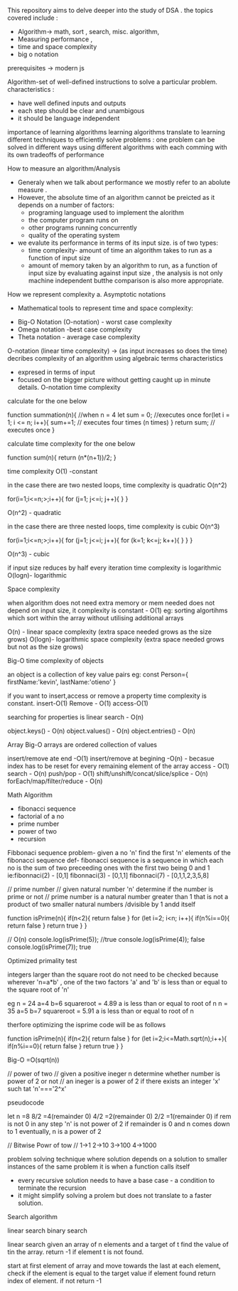 This repository aims to delve deeper into the study of DSA .
the topics covered include : 
* Algorithm-> math, sort , search, misc. algorithm, 
* Measuring performance ,
* time and space complexity
* big o notation

 prerequisites -> modern js
 
 Algorithm-set of well-defined instructions to solve a particular problem.
 characteristics :
 * have well defined inputs and outputs
 * each step should be clear and unambigous
 * it should be language independent

importance of learning algorithms 
learning algorithms translate to learning different techniques to efficiently solve problems : one problem can be solved in different ways using different algorithms with each comming with its own tradeoffs of performance

How to measure an algorithm/Analysis

- Generaly when we talk about performance we mostly refer to an abolute measure .
- However, the absolute time of an algorithm cannot be preicted as it depends on a number of factors:
    * programing language used to implement the alorithm
    * the computer program runs on
    * other programs running concurrently
    * quality of the operating system
- we evalute its performance in terms of its input size. is of two types:
    * time complexity- amount of time an algorithm takes to run as a function of input size
    * amount of memory taken by an algorithm to run, as a function of input size
by evaluating against input size , the analysis is not only machine independent butthe comparison is also more appropriate.


How we represent complexity
a. Asymptotic notations 
- Mathematical tools to represent time and space complexity:
* Big-O Notation (O-notation) - worst case complexity
* Omega notation -best case complexity
* Theta notation - average case complexity


O-notation (linear time complexity) -> (as input increases so does the time)
decribes complexity of an algorithm using algebraic terms
characteristics
* expresed in terms of input
* focused on the bigger picture without getting caught up in minute details.
O-notation time complexity

calculate for the one below

function summation(n){ //when n = 4
    let sum = 0;   //executes once
    for(let i = 1; i <= n; i++){
        sum+=1; // executes four times (n times)
}
return sum; // executes once
}

<!-- thus tme complexity is n+2 -->

<!-- involes counting the number of times a statement executes baed on the input size -->



calculate time complexity for the one below

function sum(n){
    return (n*(n+1))/2;
}

<!-- sol -->
time complexity 
O(1) -constant


in the case there are two nested loops, time complexity is quadratic O(n^2)

for(i=1;i<=n;>;i++){
    for (j=1; j<=i; j++){
    }
}

<!-- sol -->

O(n^2) - quadratic

in the case there are three nested loops, time complexity is cubic O(n^3)

for(i=1;i<=n;>;i++){
    for (j=1; j<=i; j++){
        for (k=1; k<=j; k++){
    }
    }
}

<!-- sol -->

O(n^3) - cubic


if input size reduces by half every iteration time complexity is logarithmic
O(logn)- logarithmic



Space complexity

when algorithm does not need extra memory or mem needed does not depend on input size, it complexity is constant  - O(1) eg: sorting algortihms which sort within the array without utilising additional arrays

O(n) - linear space complexity (extra space needed grows as the size grows)
O(logn)- logarithmic space complexity (extra space needed grows but not as the size grows)



Big-O time complexity of objects

an object is a collection of key value pairs
eg: const Person={
    firstName:'kevin',
    lastName:'otieno'
}

if you want to insert,access or remove a property time complexity is constant.
insert-O(1)
Remove - O(1)
access-O(1)

searching for properties is linear
search - O(n)

object.keys() - O(n)
object.values() - O(n)
object.entries() - O(n)


Array Big-O
arrays are ordered collection of values

insert/remove ate end -O(1)
insert/remove at begining -O(n) - becasue index has to be reset for every remaining element of the array
access - O(1)
search - O(n)
push/pop - O(1)
shift/unshift/concat/slice/splice - O(n)
forEach/map/filter/reduce - O(n)

Math Algorithm
* fibonacci sequence
* factorial of a no
* prime number
* power of two
* recursion


Fibbonaci sequence
problem- given a no 'n' find the first 'n' elements of the fibonacci sequence
def- fibonacci sequence is a sequence in which each no is the sum of two preceeding ones with the first two being 0 and 1
ie:fibonnaci(2) - [0,1]
   fibonnaci(3) - [0,1,1]
   fibonnaci(7) - [0,1,1,2,3,5,8]


// prime number
// given natural number 'n' determine if the number is prime or not
// prime number is a natural number greater than 1 that is not a product of two smaller natural numbers /dvisible by 1 andd itself

function isPrime(n){
    if(n<2){
        return false
    }
    for (let i=2; i<n; i++){
        if(n%i==0){
            return false
        }
        return true
    }
}

// O(n)
console.log(isPrime(5)); //true
console.log(isPrime(4)); false
console.log(isPrime(7)); true


Optimized primality test

integers larger than the square root do not need to be checked because wherever 'n=a*b' , one of the two factors 'a' and 'b' is less than or equal to the square root of 'n'

eg  n = 24 a=4 b=6 squareroot = 4.89 a is less than or equal to root of n
 n = 35 a=5 b=7 squareroot = 5.91 a is less than or equal to root of n


 therfore optimizing the isprime code will be as follows

 function isPrime(n){
    if(n<2){
        return false
    }
    for (let i=2;i<=Math.sqrt(n);i++){
        if(n%i==0){
            return false
        }
        return true
    }
}

Big-O =O(sqrt(n))



// power of two
// given a positive ineger n determine whether number is power of 2 or not
// an ineger is a power of 2 if there exists an integer 'x' such tat 'n'==='2^x'

pseudocode 

let n =8
8/2 =4(remainder 0)
4/2 =2(remainder 0)
2/2 =1(remainder 0)
if rem is not 0 in any step 'n' is not power of 2
if remainder is 0 and n comes down to 1 eventually, n is a power of 2


// Bitwise Powr of tow
// 1->1 2->10  3->100 4->1000


<!-- recusrsion -->
problem solving technique where solution depends on a solution to smaller instances of the same problem
it is when a function calls itself 
<!-- points about recusrion -->

* every recursive solution needs to have a base case - a condition to terminate the recursion
* it might simplify solving a prolem but does not translate to a faster solution.



Search algorithm

linear search 
binary search

linear search
given an array of n elements and a target of t find the value of tin the array. return -1 if element t is not found.

start at first element of array and move towards the last
at each element, check if the element is equal to the target value
if element found return index of element.
if not return -1